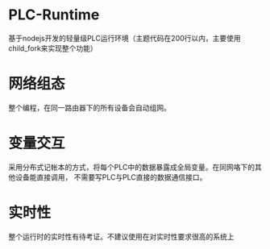 # PLC-Runtime
基于nodejs开发的轻量级PLC运行环境（主题代码在200行以内，主要使用child_fork来实现整个功能）
# 网络组态
整个编程，在同一路由器下的所有设备会自动组网。
# 变量交互
采用分布式记帐本的方式，将每个PLC中的数据暴露成全局变量。在同网咯下的其他设备能直接调用，
不需要写PLC与PLC直接的数据通信接口。
# 实时性
整个运行时的实时性有待考证。不建议使用在对实时性要求很高的系统上
